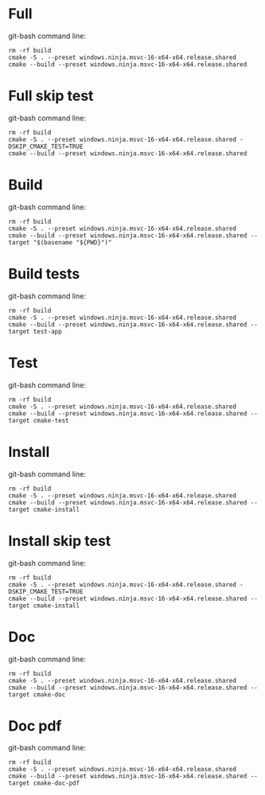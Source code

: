 # Full

git-bash command line:
```
rm -rf build
cmake -S . --preset windows.ninja.msvc-16-x64-x64.release.shared
cmake --build --preset windows.ninja.msvc-16-x64-x64.release.shared
```

# Full skip test

git-bash command line:
```
rm -rf build
cmake -S . --preset windows.ninja.msvc-16-x64-x64.release.shared -DSKIP_CMAKE_TEST=TRUE
cmake --build --preset windows.ninja.msvc-16-x64-x64.release.shared
```

# Build

git-bash command line:
```
rm -rf build
cmake -S . --preset windows.ninja.msvc-16-x64-x64.release.shared
cmake --build --preset windows.ninja.msvc-16-x64-x64.release.shared --target "$(basename "${PWD}")"
```

# Build tests

git-bash command line:
```
rm -rf build
cmake -S . --preset windows.ninja.msvc-16-x64-x64.release.shared
cmake --build --preset windows.ninja.msvc-16-x64-x64.release.shared --target test-app
```

# Test

git-bash command line:
```
rm -rf build
cmake -S . --preset windows.ninja.msvc-16-x64-x64.release.shared
cmake --build --preset windows.ninja.msvc-16-x64-x64.release.shared --target cmake-test
```

# Install

git-bash command line:
```
rm -rf build
cmake -S . --preset windows.ninja.msvc-16-x64-x64.release.shared
cmake --build --preset windows.ninja.msvc-16-x64-x64.release.shared --target cmake-install
```

# Install skip test

git-bash command line:
```
rm -rf build
cmake -S . --preset windows.ninja.msvc-16-x64-x64.release.shared -DSKIP_CMAKE_TEST=TRUE
cmake --build --preset windows.ninja.msvc-16-x64-x64.release.shared --target cmake-install
```

# Doc

git-bash command line:
```
rm -rf build
cmake -S . --preset windows.ninja.msvc-16-x64-x64.release.shared
cmake --build --preset windows.ninja.msvc-16-x64-x64.release.shared --target cmake-doc
```

# Doc pdf

git-bash command line:
```
rm -rf build
cmake -S . --preset windows.ninja.msvc-16-x64-x64.release.shared
cmake --build --preset windows.ninja.msvc-16-x64-x64.release.shared --target cmake-doc-pdf
```
